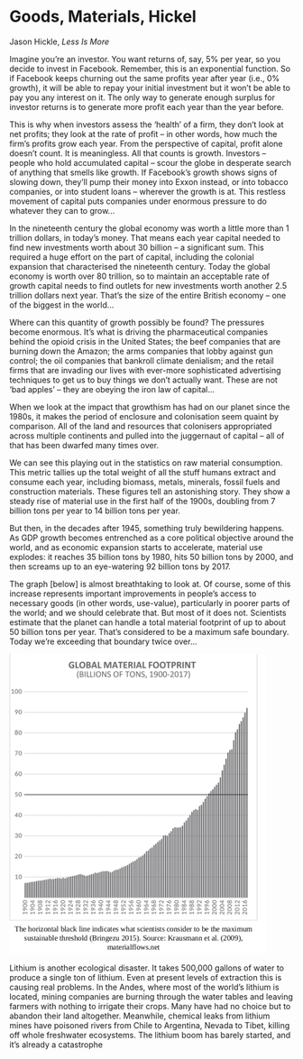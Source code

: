 # Goods, Materials, Hickel

Jason Hickle, *Less Is More*

Imagine you’re an investor. You want returns of, say, 5% per year, so
you decide to invest in Facebook. Remember, this is an exponential
function. So if Facebook keeps churning out the same profits year
after year (i.e., 0% growth), it will be able to repay your initial
investment but it won’t be able to pay you any interest on it. The
only way to generate enough surplus for investor returns is to
generate more profit each year than the year before.

This is why when investors assess the ‘health’ of a firm, they don’t
look at net profits; they look at the rate of profit – in other words,
how much the firm’s profits grow each year. From the perspective of
capital, profit alone doesn’t count. It is meaningless. All that
counts is growth.  Investors – people who hold accumulated capital –
scour the globe in desperate search of anything that smells like
growth. If Facebook’s growth shows signs of slowing down, they’ll pump
their money into Exxon instead, or into tobacco companies, or into
student loans – wherever the growth is at.  This restless movement of
capital puts companies under enormous pressure to do whatever they can
to grow... 

In the nineteenth century the global economy was worth a little more
than 1 trillion dollars, in today’s money. That means each year
capital needed to find new investments worth about 30 billion – a
significant sum. This required a huge effort on the part of capital,
including the colonial expansion that characterised the nineteenth
century. Today the global economy is worth over 80 trillion, so to
maintain an acceptable rate of growth capital needs to find outlets
for new investments worth another 2.5 trillion dollars next
year. That’s the size of the entire British economy – one of the
biggest in the world...

Where can this quantity of growth possibly be found? The pressures
become enormous. It’s what is driving the pharmaceutical companies
behind the opioid crisis in the United States; the beef companies that
are burning down the Amazon; the arms companies that lobby against gun
control; the oil companies that bankroll climate denialism; and the
retail firms that are invading our lives with ever-more sophisticated
advertising techniques to get us to buy things we don’t actually
want. These are not ‘bad apples’ – they are obeying the iron law of
capital... 

When we look at the impact that growthism has had on our planet since
the 1980s, it makes the period of enclosure and colonisation seem
quaint by comparison. All of the land and resources that colonisers
appropriated across multiple continents and pulled into the juggernaut
of capital – all of that has been dwarfed many times over.

We can see this playing out in the statistics on raw material
consumption.  This metric tallies up the total weight of all the stuff
humans extract and consume each year, including biomass, metals,
minerals, fossil fuels and construction materials. These figures tell
an astonishing story. They show a steady rise of material use in the
first half of the 1900s, doubling from 7 billion tons per year to 14
billion tons per year.

But then, in the decades after 1945, something truly bewildering
happens. As GDP growth becomes entrenched as a core political
objective around the world, and as economic expansion starts to
accelerate, material use explodes: it reaches 35 billion tons by 1980,
hits 50 billion tons by 2000, and then screams up to an eye-watering
92 billion tons by 2017.

The graph [below] is almost breathtaking to look at. Of course, some
of this increase represents important improvements in people’s access
to necessary goods (in other words, use-value), particularly in poorer
parts of the world; and we should celebrate that. But most of it does
not. Scientists estimate that the planet can handle a total material
footprint of up to about 50 billion tons per year. That’s considered
to be a maximum safe boundary.  Today we’re exceeding that boundary
twice over...

![](material-flows.png)

Lithium is another ecological disaster. It takes 500,000 gallons of
water to produce a single ton of lithium. Even at present levels of
extraction this is causing real problems. In the Andes, where most of
the world’s lithium is located, mining companies are burning through
the water tables and leaving farmers with nothing to irrigate their
crops. Many have had no choice but to abandon their land
altogether. Meanwhile, chemical leaks from lithium mines have poisoned
rivers from Chile to Argentina, Nevada to Tibet, killing off whole
freshwater ecosystems. The lithium boom has barely started, and it’s
already a catastrophe

